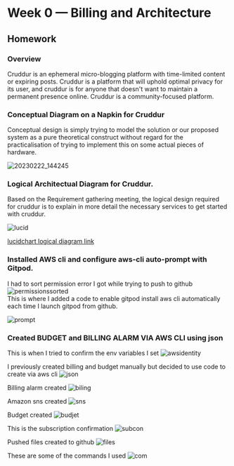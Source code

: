 # Week 0 — Billing and Architecture
## Homework

### Overview 
Cruddur is an ephemeral micro-blogging platform with time-limited content or expiring posts. Cruddur is a platform that will uphold optimal privacy for its user, and cruddur is for anyone that doesn't want to maintain a permanent presence online. Cruddur is a community-focused platform.

### Conceptual Diagram on a Napkin for Cruddur
Conceptual design is simply trying to model the solution or our proposed system as a pure theoretical construct without regard for the practicalisation of trying to implement this on some actual pieces of hardware.

![20230222_144245](https://user-images.githubusercontent.com/99274632/220733248-1ab26e70-b8e8-4fd6-a1bb-2e87aff32d18.jpg)

### Logical Architectual Diagram for Cruddur.
Based on the Requirement gathering meeting, the logical design required for cruddur is to explain in more detail the necessary services to get started with cruddur.

![lucid](https://user-images.githubusercontent.com/99274632/220733204-dbbc009d-e3a6-4cf2-b9b3-27f7f5809f0b.PNG)

[lucidchart logical diagram link](https://lucid.app/lucidchart/ae479679-fbaa-4c1a-b501-cbcf83c8b668/edit?viewport_loc=-32%2C-69%2C2216%2C997%2C0_0&invitationId=inv_ec16a08d-241f-4716-a2d2-e092a17be0e3)

### Installed AWS cli and configure aws-cli auto-prompt with Gitpod.
I had to sort permission error I got while trying to push to github
![permissionssorted](https://user-images.githubusercontent.com/99274632/220951097-ebbae1e1-752e-4cfc-819c-fd12fcda0cd3.PNG)
<br>
This is where I added a code to enable gitpod install aws cli automatically each time I launch gitpod from github.

![prompt](https://user-images.githubusercontent.com/99274632/220951521-9d53903e-a83d-46a7-b20f-0822bcbf9ad4.PNG)


### Created BUDGET and BILLING ALARM VIA AWS CLI using json

This is when I tried to confirm the env variables I set
![awsidentity](https://user-images.githubusercontent.com/99274632/220949659-71026573-825e-42d4-a839-0cf7cba634aa.PNG)

I previously created billing and budget manually but decided to use code to create via aws cli
![json](https://user-images.githubusercontent.com/99274632/220952329-f6a49156-bcff-4cd1-b595-2c939701e93d.PNG)

Billing alarm created
![biling](https://user-images.githubusercontent.com/99274632/220949615-26a2a837-2a9b-4e8c-acc2-6ed0797d1c2a.PNG)

Amazon sns created
![sns](https://user-images.githubusercontent.com/99274632/220953696-b341b00e-8af3-4c6f-9049-a3df845b8c8d.PNG)

Budget created
![budjet](https://user-images.githubusercontent.com/99274632/220949881-83d3a0b8-ae5a-42eb-abc7-a8d1b39b2311.PNG)

This is the subscription confirmation
![subcon](https://user-images.githubusercontent.com/99274632/220954225-f318cc34-9797-4d3c-b095-88b5d6c0c453.PNG)

Pushed files created to github
![files](https://user-images.githubusercontent.com/99274632/220954687-608053bf-806b-41b0-87de-9768d5cb2923.PNG)

These are some of the commands I used
![com](https://user-images.githubusercontent.com/99274632/220954667-f8b219e4-dd58-43d6-b51d-156c50608455.PNG)
